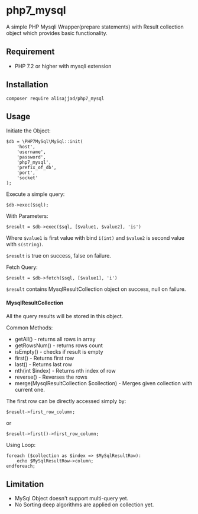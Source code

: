 # php7_mysql

A simple PHP Mysqli Wrapper(prepare statements) with Result collection object which provides basic functionality.

## Requirement
  - PHP 7.2 or higher with mysqli extension
  
## Installation

    composer require alisajjad/php7_mysql
    
## Usage

Initiate the Object:

    $db = \PHP7MySql\MySql::init(
        'host',
        'username',
        'password',
        'php7_mysql',
        'prefix_of_db',
        'port',
        'socket'
    );
    

Execute a simple query:

    $db->exec($sql);

With Parameters:

    $result = $db->exec($sql, [$value1, $value2], 'is')
    
Where `$value1` is first value with bind `i(int)` and `$value2` is second value with `s(string)`.

`$result` is true on success, false on failure.

Fetch Query:

    $result = $db->fetch($sql, [$value1], 'i')
    
`$result` contains MysqlResultCollection object on success, null on failure.

#### MysqlResultCollection

All the query results will be stored in this object.

Common Methods:
  - getAll() - returns all rows in array
  - getRowsNum() - returns rows count
  - isEmpty() - checks if result is empty
  - first() - Returns first row
  - last() - Returns last row
  - nth(int $index) - Returns nth index of row
  - reverse() - Reverses the rows
  - merge(MysqlResultCollection $collection) - Merges given collection with current one.
  
The first row can be directly accessed simply by:

    $result->first_row_column;
or

    $result->first()->first_row_column;
    
Using Loop:

    foreach ($collection as $index => $MySqlResultRow):
        echo $MySqlResultRow->column;
    endforeach;

## Limitation

  - MySql Object doesn't support multi-query yet.
  - No Sorting deep algorithms are applied on collection yet.
